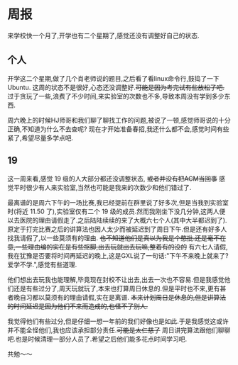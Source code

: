 # 周报
来学校快一个月了,开学也有二个星期了,感觉还没有调整好自己的状态.

## 个人
开学这二个星期,做了几个肖老师说的题目,之后看了看linux命令行,鼓捣了一下Ubuntu. 这周的状态不是很好,心态还没调整好.~~可能是因为考完试有些放松了吧.~~ 过于贪玩了一些,浪费了不少时间,来实验室的次数也不多,导致本周没有学到多少东西.

周六晚上的时候HJ师哥和我们聊了聊找工作的问题,被说了一顿,感觉师哥说的十分正确,不知道为什么不去查呢? 现在才开始准备春招,我还什么都不会,感觉时间有些紧了,希望尽量多学点吧.

## 19
这一周来看,感觉 19 级的人大部分都还没调整状态, ~~或者并没有把ACM当回事~~ 感觉平时很少有人来实验室,当然也可能是我来的次数少和他们错过了.

最离谱的是周六下午的一场比赛,我已经提前在群里说了好多次,但是当我到实验室时(将近 11.50 了),实验室仅有二个 19 级的成员.然而我刚坐下没几分钟,这两人便以去医院的理由请假走了.之后陆陆续续的来了大概六七个人(其中大半都迟到了).原定于打完比赛之后的讲算法也因人太少而被延迟到了周日下午.但是还有好多人找我请假了,以一些莫须有的理由. ~~也不知道他们是真以为我是个憨批.还是毫不在意,一些理由编的实在是有些抠脚,出去玩就出去玩嘛,整着有的没的~~ 有六七人请假,我在犹豫是否要将时间再延迟的晚上,这是GXL说了一句话:"下午不来晚上就来了?爱学不学.",感觉有些道理. 

他们想出去玩我也能理解,毕竟现在封校不让出去,出去一次也不容易.但是我感觉他们还是有些过分了,周天玩就玩了,本来也打算周日休息的.但是平时也不来,更有甚者晚自习都以莫须有的理由请假,实在是离谱. ~~本来计划周日是休息的,但是讲算法的时间延迟是因为他们不来而造成的,也怪不了别人.~~


我觉得他们有些过分,但是仔细一想一年前的我们好像也是如此.于是我感觉这或许并不能全怪他们,我也应该承担部分责任.~~可能是太仁慈了~~ 周日讲完算法跟他们聊聊吧.也是时候清理一部分人员了.希望之后他们能多花点时间学习吧.

共勉～～
